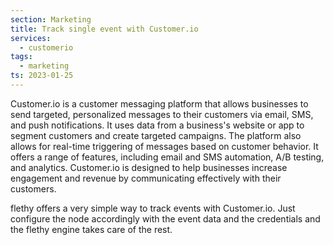 ```yaml
---
section: Marketing
title: Track single event with Customer.io
services:
  - customerio
tags:
  - marketing
ts: 2023-01-25
---
```


Customer.io is a customer messaging platform that allows businesses to send targeted, personalized messages to their customers via email, SMS, and push notifications. It uses data from a business's website or app to segment customers and create targeted campaigns. The platform also allows for real-time triggering of messages based on customer behavior. It offers a range of features, including email and SMS automation, A/B testing, and analytics. Customer.io is designed to help businesses increase engagement and revenue by communicating effectively with their customers.

flethy offers a very simple way to track events with Customer.io. Just configure the node accordingly with the event data and the credentials and the flethy engine takes care of the rest.
